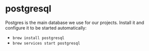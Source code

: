 # postgresql

Postgres is the main database we use for our projects. Install it and configure it to be started automatically:

- ```brew install postgresql```
- ```brew services start postgresql```

